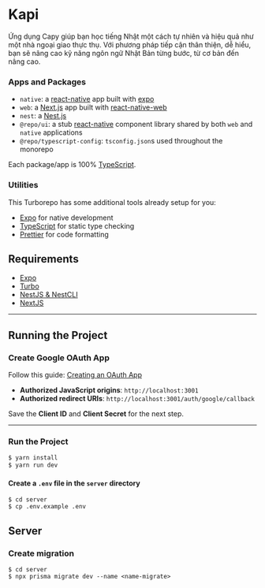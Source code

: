 # Kapi

Ứng dụng Capy giúp bạn học tiếng Nhật một cách tự nhiên và hiệu quả như một nhà ngoại giao thực thụ. Với phương pháp tiếp cận thân thiện, dễ hiểu, bạn sẽ nâng cao kỹ năng ngôn ngữ Nhật Bản từng bước, từ cơ bản đến nâng cao.

### Apps and Packages

- `native`: a [react-native](https://reactnative.dev/) app built with [expo](https://docs.expo.dev/)
- `web`: a [Next.js](https://nextjs.org/) app built with [react-native-web](https://necolas.github.io/react-native-web/)
- `nest`: a [Nest.js](https://nestjs.com/)
- `@repo/ui`: a stub [react-native](https://reactnative.dev/) component library shared by both `web` and `native` applications
- `@repo/typescript-config`: `tsconfig.json`s used throughout the monorepo

Each package/app is 100% [TypeScript](https://www.typescriptlang.org/).

### Utilities

This Turborepo has some additional tools already setup for you:

- [Expo](https://docs.expo.dev/) for native development
- [TypeScript](https://www.typescriptlang.org/) for static type checking
- [Prettier](https://prettier.io) for code formatting


## Requirements

- [Expo](https://expo.dev/)
- [Turbo](https://turbo.build/repo/docs/getting-started/installation)
- [NestJS & NestCLI](https://docs.nestjs.com/first-steps)
- [NextJS](https://nextjs.org/)

---

## Running the Project

### Create Google OAuth App

Follow this guide: [Creating an OAuth App](https://support.google.com/cloud/answer/6158849?hl=en)

- **Authorized JavaScript origins**: `http://localhost:3001`
- **Authorized redirect URIs**: `http://localhost:3001/auth/google/callback`

Save the **Client ID** and **Client Secret** for the next step.

---

### Run the Project

```sh
$ yarn install
$ yarn run dev

```

#### Create a `.env` file in the `server` directory

```shell
$ cd server
$ cp .env.example .env
```

## Server

### Create migration

```shell
$ cd server
$ npx prisma migrate dev --name <name-migrate>
```
